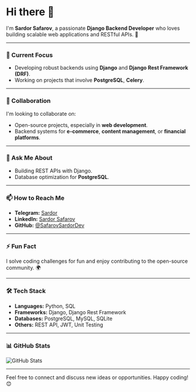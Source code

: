 # Hi there 👋

I'm **Sardor Safarov**, a passionate **Django Backend Developer** who loves building scalable web applications and RESTful APIs. 🚀

---

### 🔭 Current Focus
- Developing robust backends using **Django** and **Django Rest Framework (DRF)**.
- Working on projects that involve **PostgreSQL**, **Celery**.

---

### 👯 Collaboration
I'm looking to collaborate on:
- Open-source projects, especially in **web development**.
- Backend systems for **e-commerce**, **content management**, or **financial platforms**.

---

### 💬 Ask Me About
- Building REST APIs with Django.
- Database optimization for **PostgreSQL**.

---

### 📫 How to Reach Me
- **Telegram:** [Sardor](https://t.me/mr_alg0r1thm)
- **LinkedIn:** [Sardor Safarov](https://www.linkedin.com/in/sardor-safarov-b372b226a/)
- **GitHub:** [@SafarovSardorDev](https://github.com/SafarovSardorDev)

---

### ⚡ Fun Fact
I solve coding challenges for fun and enjoy contributing to the open-source community. 🌍

---

### 🛠️ Tech Stack
- **Languages:** Python, SQL
- **Frameworks:** Django, Django Rest Framework
- **Databases:** PostgreSQL, MySQL, SQLite
- **Others:** REST API, JWT, Unit Testing

---

### 📊 GitHub Stats
![GitHub Stats](https://github-readme-stats.vercel.app/api?username=SafarovSardorDev&show_icons=true&theme=radical)

---

Feel free to connect and discuss new ideas or opportunities. Happy coding! 😊
 
